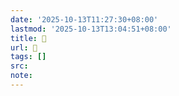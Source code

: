 ```yaml
---
date: '2025-10-13T11:27:30+08:00'
lastmod: '2025-10-13T13:04:51+08:00'
title: 󰘇
url: 󰘇
tags: []
src:
note:
---
```

